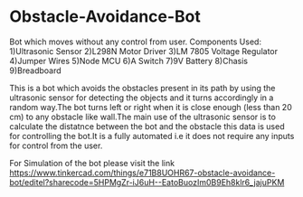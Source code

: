 # Obstacle-Avoidance-Bot

Bot which moves without any control from user.
Components Used:
1)Ultrasonic Sensor
2)L298N Motor Driver
3)LM 7805 Voltage Regulator
4)Jumper Wires
5)Node MCU
6)A Switch
7)9V Battery
8)Chasis
9)Breadboard


This is a bot which avoids the obstacles present in its path by using the ultrasonic sensor for detecting the objects and it turns accordingly in a random way.The bot turns left or right when it is close enough (less than 20 cm) to any obstacle like wall.The main use of the ultrasonic sensor is to calculate the distatnce between the bot and the obstacle this data is used for controlling the bot.It is a fully automated i.e it does not require any inputs for control from the user.

For Simulation of the bot please visit the link https://www.tinkercad.com/things/e71B8UOHR67-obstacle-avoidance-bot/editel?sharecode=5HPMgZr-iJ6uH--EatoBuozIm0B9Eh8klr6_jajuPKM
